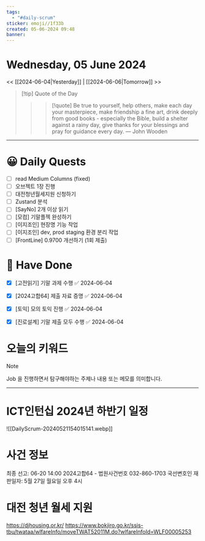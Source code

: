 ```yaml
---
tags:
  - "#daily-scrum"
sticker: emoji//1f33b
created: 05-06-2024 09:48
banner:
---
```

# Wednesday, 05 June 2024
<< [[2024-06-04|Yesterday]] | [[2024-06-06|Tomorrow]] >>

> [!tip] Quote of the Day  
> > > [!quote] Be true to yourself, help others, make each day your masterpiece, make friendship a fine art, drink deeply from good books - especially the Bible, build a shelter against a rainy day, give thanks for your blessings and pray for guidance every day.
> — John Wooden

---

#  😀 Daily Quests
- [ ] read Medium Columns (fixed)
- [ ] 오브젝트 1장 진행
- [ ] 대전청년월세지원 신청하기
- [ ] Zustand 분석
- [ ] [SayNo] 2개 이상 읽기
- [ ] [모컴] 기말플젝 완성하기
- [ ] [이지조인] 현장명 기능 작업
- [ ] [이지조인] dev, prod staging 환경 분리 작업
- [ ] [FrontLine] 0.9700 개선하기 (1회 제출) 

# 🙂 Have Done
- [x] [고전읽기] 기말 과제 수행 ✅ 2024-06-04
- [x] [2024고합64] 제출 자료 증명 ✅ 2024-06-04
- [x] [토익] 모의 토익 진행 ✅ 2024-06-04
- [x] [진로설계] 기말 제출 모두 수행 ✅ 2024-06-04


# 오늘의 키워드

> [!NOTE]
> Job 을 진행하면서 탐구해야하는 주제나 내용 또는 메모를 의미합니다.


---
# ICT인턴십 2024년 하반기 일정
![[DailyScrum-20240521154015141.webp]]

# 사건 정보
최종 선고: 06-20 14:00
2024고합64 - 법원사건번호
032-860-1703
국선변호인
재판일자: 5월 27일 월요일 오후 4시

# 대전 청년 월세 지원
https://djhousing.or.kr/
https://www.bokjiro.go.kr/ssis-tbu/twataa/wlfareInfo/moveTWAT52011M.do?wlfareInfoId=WLF00005253